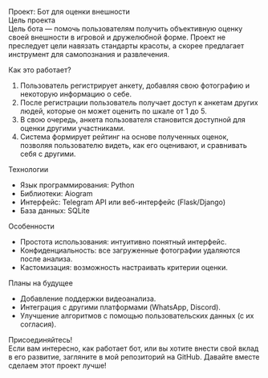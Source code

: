 Проект: Бот для оценки внешности  
Цель проекта  
Цель бота — помочь пользователям получить объективную оценку своей внешности в игровой и дружелюбной форме. Проект не преследует цели навязать стандарты красоты, а скорее предлагает инструмент для самопознания и развлечения.  

Как это работает?  
1. Пользователь регистрирует анкету, добавляя свою фотографию и некоторую информацию о себе.
2.  После регистрации пользователь получает доступ к анкетам других людей, которые он может оценить по шкале от 1 до 5.  
3. В свою очередь, анкета пользователя становится доступной для оценки другими участниками.  
4. Система формирует рейтинг на основе полученных оценок, позволяя пользователю видеть, как его оценивают, и сравнивать себя с другими.  

Технологии
- Язык программирования: Python  
- Библиотеки: Aiogram
- Интерфейс: Telegram API или веб-интерфейс (Flask/Django)  
- База данных: SQLite 

Особенности  
- Простота использования: интуитивно понятный интерфейс.  
- Конфиденциальность: все загруженные фотографии удаляются после анализа.  
- Кастомизация: возможность настраивать критерии оценки.  

Планы на будущее  
- Добавление поддержки видеоанализа.  
- Интеграция с другими платформами (WhatsApp, Discord).  
- Улучшение алгоритмов с помощью пользовательских данных (с их согласия).  

Присоединяйтесь!  
Если вам интересно, как работает бот, или вы хотите внести свой вклад в его развитие, загляните в мой репозиторий на GitHub. Давайте вместе сделаем этот проект лучше!  
